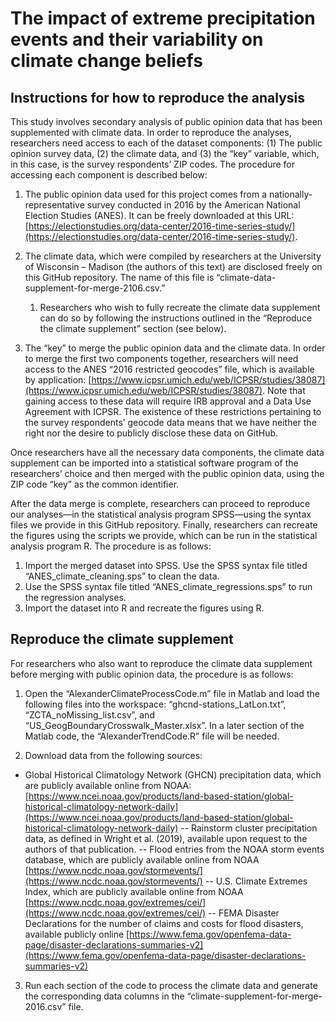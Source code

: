 # The impact of extreme precipitation events and their variability on climate change beliefs

## Instructions for how to reproduce the analysis

This study involves secondary analysis of public opinion data that has been supplemented with climate data. In order to reproduce the analyses, researchers need access to each of the dataset components: (1) The public opinion survey data, (2) the climate data, and (3) the “key” variable, which, in this case, is the survey respondents’ ZIP codes. The procedure for accessing each component is described below:

1. The public opinion data used for this project comes from a nationally-representative survey conducted in 2016 by the American National Election Studies (ANES). It can be freely downloaded at this URL: [https://electionstudies.org/data-center/2016-time-series-study/](https://electionstudies.org/data-center/2016-time-series-study/). 

2. The climate data, which were compiled by researchers at the University of Wisconsin – Madison (the authors of this text) are disclosed freely on this GitHub repository. The name of this file is “climate-data-supplement-for-merge-2106.csv.”
    1. Researchers who wish to fully recreate the climate data supplement can do so by following the instructions outlined in the “Reproduce the climate supplement” section (see below).

3. The “key” to merge the public opinion data and the climate data. In order to merge the first two components together, researchers will need access to the ANES “2016 restricted geocodes” file, which is available by application: [https://www.icpsr.umich.edu/web/ICPSR/studies/38087](https://www.icpsr.umich.edu/web/ICPSR/studies/38087). Note that gaining access to these data will require IRB approval and a Data Use Agreement with ICPSR. The existence of these restrictions pertaining to the survey respondents’ geocode data means that we have neither the right nor the desire to publicly disclose these data on GitHub.

Once researchers have all the necessary data components, the climate data supplement can be imported into a statistical software program of the researchers’ choice and then merged with the public opinion data, using the ZIP code “key” as the common identifier. 

After the data merge is complete, researchers can proceed to reproduce our analyses—in the statistical analysis program SPSS—using the syntax files we provide in this GitHub repository. Finally, researchers can recreate the figures using the scripts we provide, which can be run in the statistical analysis program R. The procedure is as follows:

1. Import the merged dataset into SPSS. Use the SPSS syntax file titled “ANES_climate_cleaning.sps” to clean the data. 
2. Use the SPSS syntax file titled “ANES_climate_regressions.sps” to run the regression analyses.
3. Import the dataset into R and recreate the figures using R.


## Reproduce the climate supplement

For researchers who also want to reproduce the climate data supplement before merging with public opinion data, the procedure is as follows:

1. Open the “AlexanderClimateProcessCode.m” file in Matlab and load the following files into the workspace: “ghcnd-stations_LatLon.txt”, “ZCTA_noMissing_list.csv”, and “US_GeogBoundaryCrosswalk_Master.xlsx”. In a later section of the Matlab code, the “AlexanderTrendCode.R” file will be needed.

2. Download data from the following sources:

  - Global Historical Climatology Network (GHCN) precipitation data, which are publicly available online from NOAA: [https://www.ncei.noaa.gov/products/land-based-station/global-historical-climatology-network-daily](https://www.ncei.noaa.gov/products/land-based-station/global-historical-climatology-network-daily)
-- Rainstorm cluster precipitation data, as defined in Wright et al. (2019), available upon request to the authors of that publication.
-- Flood entries from the NOAA storm events database, which are publicly available online from NOAA [https://www.ncdc.noaa.gov/stormevents/](https://www.ncdc.noaa.gov/stormevents/)
-- U.S. Climate Extremes Index, which are publicly available online from NOAA [https://www.ncdc.noaa.gov/extremes/cei/](https://www.ncdc.noaa.gov/extremes/cei/) 
-- FEMA Disaster Declarations for the number of claims and costs for flood disasters, available publicly online [https://www.fema.gov/openfema-data-page/disaster-declarations-summaries-v2](https://www.fema.gov/openfema-data-page/disaster-declarations-summaries-v2) 

3. Run each section of the code to process the climate data and generate the corresponding data columns in the “climate-supplement-for-merge-2016.csv” file.
